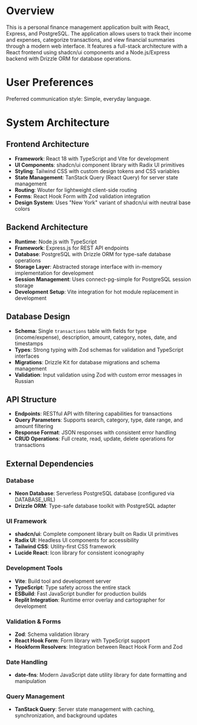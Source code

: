 # Overview

This is a personal finance management application built with React, Express, and PostgreSQL. The application allows users to track their income and expenses, categorize transactions, and view financial summaries through a modern web interface. It features a full-stack architecture with a React frontend using shadcn/ui components and a Node.js/Express backend with Drizzle ORM for database operations.

# User Preferences

Preferred communication style: Simple, everyday language.

# System Architecture

## Frontend Architecture
- **Framework**: React 18 with TypeScript and Vite for development
- **UI Components**: shadcn/ui component library with Radix UI primitives
- **Styling**: Tailwind CSS with custom design tokens and CSS variables
- **State Management**: TanStack Query (React Query) for server state management
- **Routing**: Wouter for lightweight client-side routing
- **Forms**: React Hook Form with Zod validation integration
- **Design System**: Uses "New York" variant of shadcn/ui with neutral base colors

## Backend Architecture
- **Runtime**: Node.js with TypeScript
- **Framework**: Express.js for REST API endpoints
- **Database**: PostgreSQL with Drizzle ORM for type-safe database operations
- **Storage Layer**: Abstracted storage interface with in-memory implementation for development
- **Session Management**: Uses connect-pg-simple for PostgreSQL session storage
- **Development Setup**: Vite integration for hot module replacement in development

## Database Design
- **Schema**: Single `transactions` table with fields for type (income/expense), description, amount, category, notes, date, and timestamps
- **Types**: Strong typing with Zod schemas for validation and TypeScript interfaces
- **Migrations**: Drizzle Kit for database migrations and schema management
- **Validation**: Input validation using Zod with custom error messages in Russian

## API Structure
- **Endpoints**: RESTful API with filtering capabilities for transactions
- **Query Parameters**: Supports search, category, type, date range, and amount filtering
- **Response Format**: JSON responses with consistent error handling
- **CRUD Operations**: Full create, read, update, delete operations for transactions

## External Dependencies

### Database
- **Neon Database**: Serverless PostgreSQL database (configured via DATABASE_URL)
- **Drizzle ORM**: Type-safe database toolkit with PostgreSQL adapter

### UI Framework
- **shadcn/ui**: Complete component library built on Radix UI primitives
- **Radix UI**: Headless UI components for accessibility
- **Tailwind CSS**: Utility-first CSS framework
- **Lucide React**: Icon library for consistent iconography

### Development Tools
- **Vite**: Build tool and development server
- **TypeScript**: Type safety across the entire stack
- **ESBuild**: Fast JavaScript bundler for production builds
- **Replit Integration**: Runtime error overlay and cartographer for development

### Validation & Forms
- **Zod**: Schema validation library
- **React Hook Form**: Form library with TypeScript support
- **Hookform Resolvers**: Integration between React Hook Form and Zod

### Date Handling
- **date-fns**: Modern JavaScript date utility library for date formatting and manipulation

### Query Management
- **TanStack Query**: Server state management with caching, synchronization, and background updates